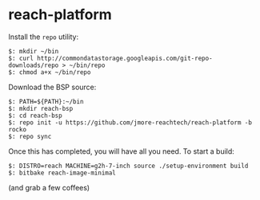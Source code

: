 reach-platform
==============

Install the `repo` utility:

```shell
$: mkdir ~/bin
$: curl http://commondatastorage.googleapis.com/git-repo-downloads/repo > ~/bin/repo
$: chmod a+x ~/bin/repo
```
Download the BSP source:

```shell
$: PATH=${PATH}:~/bin
$: mkdir reach-bsp
$: cd reach-bsp
$: repo init -u https://github.com/jmore-reachtech/reach-platform -b rocko
$: repo sync
```

Once this has completed, you will have all you need. To start a build:

```shell
$: DISTRO=reach MACHINE=g2h-7-inch source ./setup-environment build
$: bitbake reach-image-minimal
```

(and grab a few coffees)
